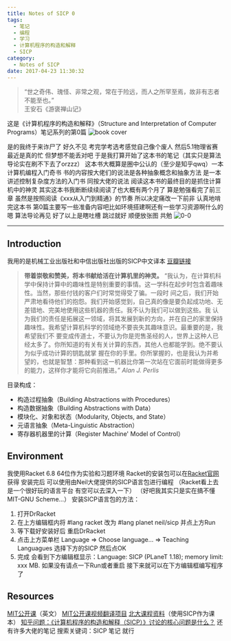 ```yaml
---
title: Notes of SICP 0
tags:
  - 笔记
  - 编程
  - 学习
  - 计算机程序的构造和解释
  - SICP
category:
  - Notes of SICP
date: 2017-04-23 11:30:32
---
```


> “世之奇伟、瑰怪、非常之观，常在于险远，而人之所罕至焉，故非有志者不能至也。”<br>王安石《游褒禅山记》

这是《计算机程序的构造和解释》（Structure and Interpretation of Computer Programs）笔记系列的第0篇
![book cover](https://lc-cqha0xyi.cn-n1.lcfile.com/d781a9ca917e7c8aa863.jpg)
<!--more-->
是的我终于来诈尸了 好久不见
考完学考选考感觉自己像个废人 然后5.1物理省赛 最近是真的忙
但梦想不能丢对吧 于是我打算开始了这本书的笔记（其实只是算法导论实在刷不下去了orzzz）
这本书大概算是圈中公认的（至少是知乎qwq）一本计算机编程入门奇书
书的内容按大佬们的说法是各种抽象概念和抽象方法 是一本讲述控制复杂度方法的入门书
同按大佬的说法 阅读这本书的最终目的是抓住计算机中的神灵
其实这本书我断断续续阅读了也大概有两个月了 算是勉强看完了前三章 虽然是按照阅读《xxx从入门到精通》的节奏
所以决定痛改一下前非 认真地啃完这本书
第0篇主要写一些准备内容吧比如环境搭建啊还有一些学习资源啊什么的
嗯 算法导论再见
好了以上是瞎吐槽 跳过就好
顺便放张图 共勉
![0-0](https://lc-cqha0xyi.cn-n1.lcfile.com/eabbafb0ff7ffe589cd2.jpg)

---

## Introduction
我用的是机械工业出版社和中信出版社出版的SICP中文译本
[豆瓣链接](https://book.douban.com/subject/1148282/)
> **带着崇敬和赞美，将本书献给活在计算机里的神灵。**
“我认为，在计算机科学中保持计算中的趣味性是特别重要的事情。这一学科在起步时包含着趣味性。当然，那些付钱的客户们时常觉得受了骗。一段时 间之后，我们开始严肃地看待他们的抱怨。我们开始感觉到，自己真的像是要负起成功地、无差错地、完美地使用这些机器的责任。我不认为我们可以做到这些。我 认为我们的责任是拓展这一领域，将其发展到新的方向，并在自己的家里保持趣味性。我希望计算机科学的领域绝不要丧失其趣味意识。最重要的是，我希望我们不 要变成传道士，不要认为你是兜售圣经的人，世界上这种人已经太多了。你所知道的有关有关计算的东西，其他人也都能学到。绝不要认为似乎成功计算的钥匙就掌 握在你的手里。你所掌握的，也是我认为并希望的，也就是智慧：那种看到这一机器比你第一次站在它面前时能做得更多的能力，这样你才能将它向前推进。”
*Alan J. Perlis*

目录构成：
- 构造过程抽象（Building Abstractions with Procedures）
- 构造数据抽象（Building Abstractions with Data）
- 模块化、对象和状态（Modularity, Objects, and State）
- 元语言抽象（Meta-Linguistic Abstraction）
- 寄存器机器里的计算（Register Machine' Model of Control）

## Environment
我使用Racket 6.8 64位作为实验和习题环境
Racket的安装包可以在[Racket官网](http://racket-lang.org/)获得
安装完后 可以使用由Neil大佬提供的SICP语言包进行编程
（Racket看上去是一个很好玩的语言平台 有空可以去深入一下）
（好吧我其实只是实在搞不懂MIT-GNU Scheme...）
安装SICP语言包的方法：
1. 打开DrRacket
2. 在上方编辑框内将 #lang racket 改为 #lang planet neil/sicp 并点上方Run
3. 等下载好安装好后 重启DrRacket
4. 点击上方菜单栏 Language => Choose language... => Teaching Languagues 选择下方的SICP 然后点OK
5. 完成 会看到下方编辑框显示：Language: SICP (PLaneT 1.18); memory limit: xxx MB. 如果没有请点一下Run或者重启 接下来就可以在下方编辑框编写程序了

## Resources
[MIT公开课](https://ocw.mit.edu/courses/electrical-engineering-and-computer-science/6-001-structure-and-interpretation-of-computer-programs-spring-2005/video-lectures/)（英文）
[MIT公开课视频翻译项目](https://github.com/DeathKing/Learning-SICP)
[北大课程资料](http://www.math.pku.edu.cn/teachers/qiuzy/progtech/)（使用SICP作为课本）
[知乎问题：《计算机程序的构造和解释（SICP）》讨论的核心问题是什么？](https://www.zhihu.com/question/26549715)
还有许多大佬的笔记 搜索关键词：SICP 笔记 就行


